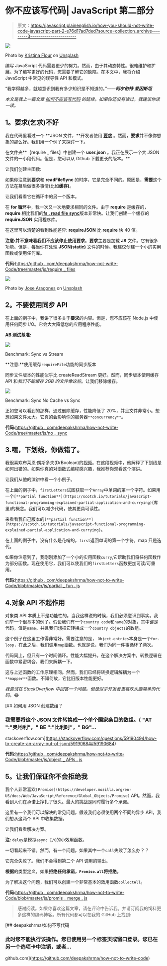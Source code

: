 # 你不应该写代码| JavaScript 第二部分

> 原文：<https://javascript.plainenglish.io/how-you-should-not-write-code-javascript-part-2-e76d17ad7ded?source=collection_archive---------3----------------------->

![](img/d12df2d3c42d70cb4bd7fed9bb8116a1.png)

Photo by [Kristina Flour](https://unsplash.com/@tinaflour?utm_source=medium&utm_medium=referral) on [Unsplash](https://unsplash.com?utm_source=medium&utm_medium=referral)

编写 JavaScript 代码需要更少的努力。然而，由于其动态特性。很难维护和扩展。为了编写更好的代码，您需要了解它的缺陷。在本文中，我将介绍 JavaScript 中常见的误导性 API 和模式。

“我学得越多，就越意识到我有多少知识是不知道的。”——***阿尔伯特·爱因斯坦***

*本文是我上一篇文章* [*如何不应该写代码*](https://medium.com/swlh/how-not-to-write-code-javascript-62a7fa1f819c) *的延续。如果你还没有读过，我建议你读一读。*

## **1。要求(乞求)不好**

我在代码里看过一个 **JSON 文件，**开发者使用 [**要求**](https://nodejs.org/api/modules.html#modules_require_id) 。然而，**要求**并不像你想象的那么好。我们用一个例子来探讨一下。

在文件夹**【require _ files】中创建一个 **user.json** 。我正在展示一个大 JSON 文件的一小段代码。但是，您可以从 Github 下载更长的版本。**

让我们创建主函数:

如果你注意到**要求**和 **readFileSync** 的时序，它是完全不同的。原因是，**需要**这个方法在幕后做很多事情(比如**缓存)**。

让我们看看它在循环中的另一个版本。

在 **for 循环**中，我一次又一次地要求相同的文件。由于 **require** 是缓存的， **require** 相比我们的[**fs . read file sync**](https://nodejs.org/api/fs.html#fs_fs_readfilesync_path_options)版本非常快。让我们创建一个缓存的 **requireJSON** 实用程序库。

在这里可以清楚的看到性能差异: **requireJSON** 比 **require** 快 40 倍。

**注意:**并不意味着我们不应该停止使用**要求**。**要求**主要是加载 **JS** 文件。它有很多功能。但是，每当你在处理 **JSON(static)** 文件的时候。我建议创建一个小的实用函数或使用任何库。

**代码**:[https://github . com/deepakshrma/how-not-write-Code/tree/master/js/require _ files](https://github.com/deepakshrma/how-not-to-write-code/tree/master/js/require_files)

![](img/c67012ba1baa3595678977bc3b0b2e1c.png)

Photo by [Jose Aragones](https://unsplash.com/@jodaarba?utm_source=medium&utm_medium=referral) on [Unsplash](https://unsplash.com?utm_source=medium&utm_medium=referral)

## **2。不要使用同步 API**

在上面的例子中，我讲了很多关于**要求**的内容。但是，您不应该在 Node.js 中使用任何同步 I/O。它会大大降低您的应用程序性能。

**AB 测试基准:**

![](img/5e1ea3965b15244e06cf905a09a297a7.png)

Benchmark: Sync vs Stream

**注意:**使用缓存`requireFile`功能的同步版本

同步文件版本的性能似乎比 createReadStream 更好。然而，同步版本使用缓存 API 和*我们不能缓存 2GB 的文件像这些*。让我们移除缓存。

![](img/d7c89d2495dba6e9331a37ba33aa6cd3.png)

Benchmark: Sync No Cache vs Sync

正如您可以看到的那样，通过删除缓存，性能降低了 20%，并且文件非常小。想想如果文件太大。它真的会影响你的服务器`**concurrency**`。

**代码:**[https://github . com/deepakshrma/how-not-write-Code/tree/master/js/no _ sync](https://github.com/deepakshrma/how-not-to-write-code/tree/master/js/no_sync)

## 3.嘿，下划线，你做错了。

我很喜欢布莱恩·朗斯多夫(DrBoolean)的[视频](https://www.youtube.com/watch?v=m3svKOdZijA)。在这段视频中，他解释了下划线是如何出错的。如果你真的对函数式编程感兴趣，我推荐你观看这个演讲。

让我们从他的演讲中看一个小例子。

在上面的例子中，`firstLetters`试图获取一个`Array`中单词的第一个字符。如果用一个`[**partial function**](https://scotch.io/tutorials/javascript-functional-programming-explained-partial-application-and-currying)`(库里)的概念。我们可以减少代码，使其更具可读性。

来看看我自己版本的`[**partial function**](https://scotch.io/tutorials/javascript-functional-programming-explained-partial-application-and-currying)`。

在上面的例子中，没有什么是花哨的。`first`返回单词的第一个字符，map 只是迭代。

如果你注意到了，我刚刚添加了一个小的实用函数`curry`,它帮助我们将任何函数作为部分函数。现在使用它，我们可以使我们的`firstLetters`函数更加可读/可重用。

**代码**:[https://github . com/deepakshrma/how-not-to-write-Code/blob/master/js/partial _ fun . js](https://github.com/deepakshrma/how-not-to-write-code/blob/master/js/partial_fun.js)

## 4.**对象 API 不起作用**

对象类 API 本质上不是功能性的。当我这样说的时候，我们必须意识到事实。我们举一个很基本的例子。假设我们有一个`country code`和`name`的对象，其中键是代码，值是`name`。并且我们想把它转换成一个`country objects`的数组。

这个例子在这里工作得非常好。需要注意的是， `Object.entries`本身是一个`for-loop`，在此之后，我们调用`map`函数。也就是说，我们为同一件事循环了两次。

代码同上，但只有一个时间循环。性能大幅提升。在这个解决方案中，转换逻辑在函数中紧密耦合。我们来解耦一下。

这与上述函数的工作原理相同。然而，我们已经将转换逻辑解耦为一个`**mapper**`函数。不知何故，它比旧版本性能更好。

*我尝试在 StackOverflow 中回答一个问题。但是似乎开发者更喜欢头脑简单的代码。*😂

[](https://stackoverflow.com/questions/59190494/how-to-create-an-array-out-of-json/59190684#59190684) [## 如何用 JSON 创建数组？

### 我需要将这个 JSON 文件转换成一个单个国家条目的数组。{ "AT ":"奥地利"，" BE ":"比利时"，" BG"…

stackoverflow.com](https://stackoverflow.com/questions/59190494/how-to-create-an-array-out-of-json/59190684#59190684) 

**代码:**[https://github . com/deepakshrma/how-not-to-write-Code/blob/master/js/object _ APIs . js](https://github.com/deepakshrma/how-not-to-write-code/blob/master/js/object_apis.js)

## **5。让我们保证你不会拒绝我**

我个人非常喜欢`[Promise](https://developer.mozilla.org/en-US/docs/Web/JavaScript/Reference/Global_Objects/Promise)` API。然而，我看到人们在承诺上挣扎了很久。最大的挑战是同时履行多个承诺。

这里有一个我们可以解决的常见问题。假设我们必须使用两个不同的异步 API，我们想从这两个 API 中收集数据。

让我们看看解决方案。

**注:** `deley`是模拟`async I/O`的小效用函数。

一切看起来不错。然而，有一个问题。如果其中一个`call`失败了怎么办？？

它完全失败了。我们不会得到第二个 API 调用的输出。

**根据**的类型定义，如果**拒绝任何承诺，`Promise.all`将拒绝。**

为了解决这个问题，我们可以创建一个非常基本的效用函数`collectAll`。

**代码:**[https://github . com/deepakshrma/how-not-to-write-Code/blob/master/js/promis _ merge . js](https://github.com/deepakshrma/how-not-to-write-code/blob/master/js/promis_merge.js)

> 感谢阅读。如果你喜欢这篇文章，请在评论中告诉我。并请订阅我的饲料更多这样的编码博客。所有代码都可以在我的 GitHub 上找到:

[](https://github.com/deepakshrma/how-not-to-write-code) [## deepakshrma/如何不写代码

### 此时您不能执行该操作。您已使用另一个标签页或窗口登录。您已在另一个选项卡中注销，或者…

github.com](https://github.com/deepakshrma/how-not-to-write-code)